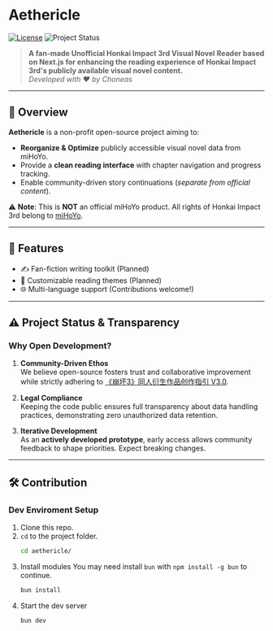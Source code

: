 # Aethericle

[![License](https://img.shields.io/badge/License-Apache%202.0-white.svg)](https://opensource.org/licenses/Apache-2.0)
![Project Status](https://img.shields.io/badge/Status-Active%20Development-white)

> **A fan-made Unofficial Honkai Impact 3rd Visual Novel Reader  based on Next.js for enhancing the reading experience of Honkai Impact 3rd's publicly available visual novel content.**  
> *Developed with ❤️ by Choneas*

---

## 📖 Overview
**Aethericle** is a non-profit open-source project aiming to:
- **Reorganize & Optimize** publicly accessible visual novel data from miHoYo.
- Provide a **clean reading interface** with chapter navigation and progress tracking.
- Enable community-driven story continuations (*separate from official content*).

⚠️ **Note**: This is **NOT** an official miHoYo product. All rights of Honkai Impact 3rd belong to [miHoYo](https://www.mihoyo.com).

---

## 🌟 Features
- ✍️ Fan-fiction writing toolkit (Planned)
- 🎨 Customizable reading themes (Planned)
- 🌐 Multi-language support (Contributions welcome!)

---

## ⚠️ Project Status & Transparency
### Why Open Development?
1. **Community-Driven Ethos**  
   We believe open-source fosters trust and collaborative improvement while strictly adhering to [《崩坏3》同人衍生作品创作指引 V3.0](https://bh3.mihoyo.com/news/695/120990).

2. **Legal Compliance**  
   Keeping the code public ensures full transparency about data handling practices, demonstrating zero unauthorized data retention.

3. **Iterative Development**  
   As an **actively developed prototype**, early access allows community feedback to shape priorities. Expect breaking changes.

<!-- ### What's Unstable Now?
- API response parsing may fail on rare edge cases.
- Mobile responsiveness needs optimization.
- Fan-fiction export/import is incomplete. -->

---

## 🛠️ Contribution
### Dev Enviroment Setup
1. Clone this repo.
2. `cd` to the project folder.
    ```bash
    cd aethericle/
    ```
3. Install modules
   You may need install `bun` with `npm install -g bun` to continue.
    ```bash
    bun install
    ```
4. Start the dev server
   ```bash
   bun dev
   ```
